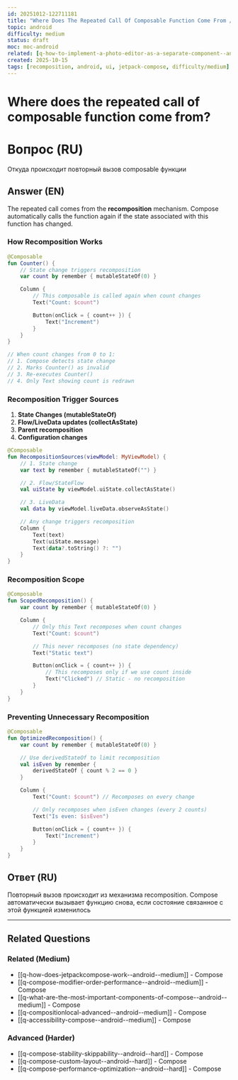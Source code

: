```yaml
---
id: 20251012-122711181
title: "Where Does The Repeated Call Of Composable Function Come From / Откуда берется повторный вызов Composable функции"
topic: android
difficulty: medium
status: draft
moc: moc-android
related: [q-how-to-implement-a-photo-editor-as-a-separate-component--android--easy, q-if-activity-starts-after-a-service-can-you-connect-to-this-service--android--medium, q-android-performance-measurement-tools--android--medium]
created: 2025-10-15
tags: [recomposition, android, ui, jetpack-compose, difficulty/medium]
---
```

# Where does the repeated call of composable function come from?

# Вопрос (RU)

Откуда происходит повторный вызов composable функции

## Answer (EN)
The repeated call comes from the **recomposition** mechanism. Compose automatically calls the function again if the state associated with this function has changed.

### How Recomposition Works

```kotlin
@Composable
fun Counter() {
    // State change triggers recomposition
    var count by remember { mutableStateOf(0) }

    Column {
        // This composable is called again when count changes
        Text("Count: $count")

        Button(onClick = { count++ }) {
            Text("Increment")
        }
    }
}

// When count changes from 0 to 1:
// 1. Compose detects state change
// 2. Marks Counter() as invalid
// 3. Re-executes Counter()
// 4. Only Text showing count is redrawn
```

### Recomposition Trigger Sources

1. **State Changes (mutableStateOf)**
2. **Flow/LiveData updates (collectAsState)**
3. **Parent recomposition**
4. **Configuration changes**

```kotlin
@Composable
fun RecompositionSources(viewModel: MyViewModel) {
    // 1. State change
    var text by remember { mutableStateOf("") }

    // 2. Flow/StateFlow
    val uiState by viewModel.uiState.collectAsState()

    // 3. LiveData
    val data by viewModel.liveData.observeAsState()

    // Any change triggers recomposition
    Column {
        Text(text)
        Text(uiState.message)
        Text(data?.toString() ?: "")
    }
}
```

### Recomposition Scope

```kotlin
@Composable
fun ScopedRecomposition() {
    var count by remember { mutableStateOf(0) }

    Column {
        // Only this Text recomposes when count changes
        Text("Count: $count")

        // This never recomposes (no state dependency)
        Text("Static text")

        Button(onClick = { count++ }) {
            // This recomposes only if we use count inside
            Text("Clicked") // Static - no recomposition
        }
    }
}
```

### Preventing Unnecessary Recomposition

```kotlin
@Composable
fun OptimizedRecomposition() {
    var count by remember { mutableStateOf(0) }

    // Use derivedStateOf to limit recomposition
    val isEven by remember {
        derivedStateOf { count % 2 == 0 }
    }

    Column {
        Text("Count: $count") // Recomposes on every change

        // Only recomposes when isEven changes (every 2 counts)
        Text("Is even: $isEven")

        Button(onClick = { count++ }) {
            Text("Increment")
        }
    }
}
```

## Ответ (RU)

Повторный вызов происходит из механизма recomposition. Compose автоматически вызывает функцию снова, если состояние связанное с этой функцией изменилось

---

## Related Questions

### Related (Medium)
- [[q-how-does-jetpackcompose-work--android--medium]] - Compose
- [[q-compose-modifier-order-performance--android--medium]] - Compose
- [[q-what-are-the-most-important-components-of-compose--android--medium]] - Compose
- [[q-compositionlocal-advanced--android--medium]] - Compose
- [[q-accessibility-compose--android--medium]] - Compose

### Advanced (Harder)
- [[q-compose-stability-skippability--android--hard]] - Compose
- [[q-compose-custom-layout--android--hard]] - Compose
- [[q-compose-performance-optimization--android--hard]] - Compose
